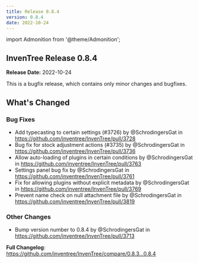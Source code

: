 ```yaml
---
title: Release 0.8.4
version: 0.8.4
date: 2022-10-24
---
```


import Admonition from '@theme/Admonition';

## InvenTree Release 0.8.4

**Release Date:** 2022-10-24

<Admonition type='info' title='Bugfix'>
This is a bugfix release, which contains only minor changes and bugfixes.
</Admonition>
<!-- Release notes generated using configuration in .github/release.yml at 0.8.x -->

## What's Changed
### Bug Fixes
* Add typecasting to certain settings (#3726) by @SchrodingersGat in https://github.com/inventree/InvenTree/pull/3728
* Bug fix for stock adjustment actions (#3735) by @SchrodingersGat in https://github.com/inventree/InvenTree/pull/3736
* Allow auto-loading of plugins in certain conditions by @SchrodingersGat in https://github.com/inventree/InvenTree/pull/3763
* Settings panel bug fix by @SchrodingersGat in https://github.com/inventree/InvenTree/pull/3761
* Fix for allowing plugins without explicit metadata by @SchrodingersGat in https://github.com/inventree/InvenTree/pull/3769
* Prevent name check on null attachment file by @SchrodingersGat in https://github.com/inventree/InvenTree/pull/3819
### Other Changes
* Bump version number to 0.8.4 by @SchrodingersGat in https://github.com/inventree/InvenTree/pull/3713


**Full Changelog**: https://github.com/inventree/InvenTree/compare/0.8.3...0.8.4

